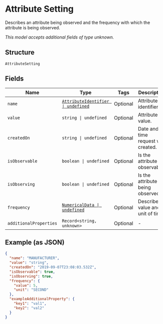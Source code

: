 
# Attribute Setting

Describes an attribute being observed and the frequency with which the attribute is being observed.

*This model accepts additional fields of type unknown.*

## Structure

`AttributeSetting`

## Fields

| Name | Type | Tags | Description |
|  --- | --- | --- | --- |
| `name` | [`AttributeIdentifier \| undefined`](../../doc/models/attribute-identifier.md) | Optional | Attribute identifier. |
| `value` | `string \| undefined` | Optional | Attribute value. |
| `createdOn` | `string \| undefined` | Optional | Date and time request was created. |
| `isObservable` | `boolean \| undefined` | Optional | Is the attribute observable? |
| `isObserving` | `boolean \| undefined` | Optional | Is the attribute being observed? |
| `frequency` | [`NumericalData \| undefined`](../../doc/models/numerical-data.md) | Optional | Describes value and unit of time. |
| `additionalProperties` | `Record<string, unknown>` | Optional | - |

## Example (as JSON)

```json
{
  "name": "MANUFACTURER",
  "value": "string",
  "createdOn": "2019-09-07T23:08:03.532Z",
  "isObservable": true,
  "isObserving": true,
  "frequency": {
    "value": 5,
    "unit": "SECOND"
  },
  "exampleAdditionalProperty": {
    "key1": "val1",
    "key2": "val2"
  }
}
```

